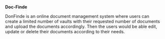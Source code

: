 **Doc-Finde**

DonFinde is an online document management system where users can create a limited number of vaults with their requested number of documents and upload the documents accordingly. Then the users would be able edit, update or delete their documents according to their needs.
